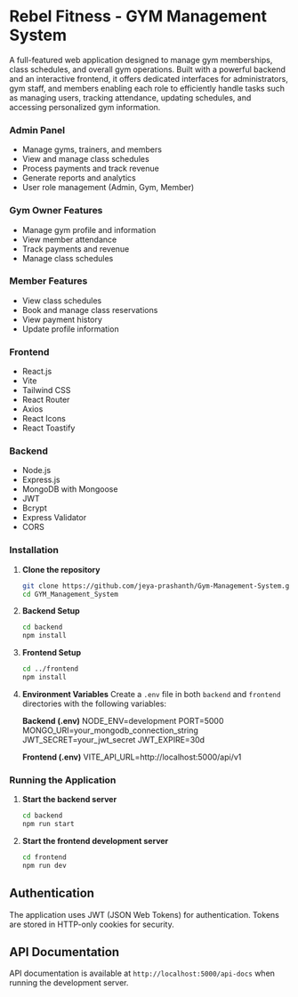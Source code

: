 # Rebel Fitness - GYM Management System

A full-featured web application designed to manage gym memberships, class schedules, and overall gym operations. Built with a powerful backend and an interactive frontend, it offers dedicated interfaces for administrators, gym staff, and members enabling each role to efficiently handle tasks such as managing users, tracking attendance, updating schedules, and accessing personalized gym information.

### Admin Panel
- Manage gyms, trainers, and members
- View and manage class schedules
- Process payments and track revenue
- Generate reports and analytics
- User role management (Admin, Gym, Member)

### Gym Owner Features
- Manage gym profile and information
- View member attendance
- Track payments and revenue
- Manage class schedules

### Member Features
- View class schedules
- Book and manage class reservations
- View payment history
- Update profile information

### Frontend
- React.js
- Vite
- Tailwind CSS
- React Router
- Axios 
- React Icons
- React Toastify 

### Backend
- Node.js
- Express.js
- MongoDB with Mongoose
- JWT 
- Bcrypt 
- Express Validator
- CORS 

### Installation

1. **Clone the repository**
   ```bash
   git clone https://github.com/jeya-prashanth/Gym-Management-System.git
   cd GYM_Management_System

2. **Backend Setup**
   ```bash
   cd backend
   npm install

3. **Frontend Setup**
   ```bash
   cd ../frontend
   npm install

4. **Environment Variables**
   Create a `.env` file in both `backend` and `frontend` directories with the following variables:

   **Backend (.env)**
   NODE_ENV=development
   PORT=5000
   MONGO_URI=your_mongodb_connection_string
   JWT_SECRET=your_jwt_secret
   JWT_EXPIRE=30d

   **Frontend (.env)**
   VITE_API_URL=http://localhost:5000/api/v1

### Running the Application

1. **Start the backend server**
   ```bash
   cd backend
   npm run start

2. **Start the frontend development server**
   ```bash
   cd frontend
   npm run dev

## Authentication

The application uses JWT (JSON Web Tokens) for authentication. Tokens are stored in HTTP-only cookies for security.

## API Documentation

API documentation is available at `http://localhost:5000/api-docs` when running the development server.
